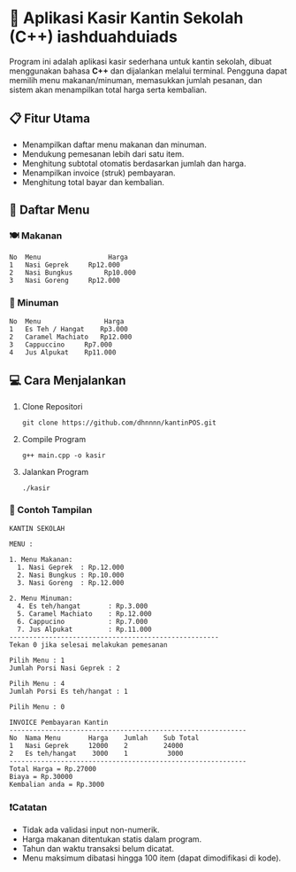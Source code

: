 # 🍱 Aplikasi Kasir Kantin Sekolah (C++) iashduahduiads

Program ini adalah aplikasi kasir sederhana untuk kantin sekolah, dibuat menggunakan bahasa **C++** dan dijalankan melalui terminal. Pengguna dapat memilih menu makanan/minuman, memasukkan jumlah pesanan, dan sistem akan menampilkan total harga serta kembalian.


## 📋 Fitur Utama

- Menampilkan daftar menu makanan dan minuman.
- Mendukung pemesanan lebih dari satu item.
- Menghitung subtotal otomatis berdasarkan jumlah dan harga.
- Menampilkan invoice (struk) pembayaran.
- Menghitung total bayar dan kembalian.

## 🧾 Daftar Menu
### 🍽️ Makanan

```
No	Menu	             Harga
1	Nasi Geprek	    Rp12.000
2	Nasi Bungkus	    Rp10.000
3	Nasi Goreng	    Rp12.000
```
### 🍹 Minuman

```
No	Menu	            Harga
1	Es Teh / Hangat	   Rp3.000
2	Caramel Machiato   Rp12.000
3	Cappuccino	   Rp7.000
4	Jus Alpukat	   Rp11.000
```
## 💻 Cara Menjalankan
1. Clone Repositori
   ```
   git clone https://github.com/dhnnnn/kantinPOS.git
   ```
2. Compile Program
   ```
   g++ main.cpp -o kasir
   ```
3. Jalankan Program
   ```
   ./kasir

   ```

### 📸 Contoh Tampilan
```
KANTIN SEKOLAH

MENU :

1. Menu Makanan:
  1. Nasi Geprek  : Rp.12.000
  2. Nasi Bungkus : Rp.10.000
  3. Nasi Goreng  : Rp.12.000

2. Menu Minuman:
  4. Es teh/hangat       : Rp.3.000
  5. Caramel Machiato    : Rp.12.000
  6. Cappucino           : Rp.7.000
  7. Jus Alpukat         : Rp.11.000
-----------------------------------------------------
Tekan 0 jika selesai melakukan pemesanan

Pilih Menu : 1
Jumlah Porsi Nasi Geprek : 2

Pilih Menu : 4
Jumlah Porsi Es teh/hangat : 1

Pilih Menu : 0

INVOICE Pembayaran Kantin
------------------------------------------------------------
No  Nama Menu       Harga    Jumlah    Sub Total
1   Nasi Geprek     12000    2         24000
2   Es teh/hangat    3000    1          3000
------------------------------------------------------------
Total Harga = Rp.27000
Biaya = Rp.30000
Kembalian anda = Rp.3000

```


### ❗Catatan
- Tidak ada validasi input non-numerik.
- Harga makanan ditentukan statis dalam program.
- Tahun dan waktu transaksi belum dicatat.
- Menu maksimum dibatasi hingga 100 item (dapat dimodifikasi di kode).
